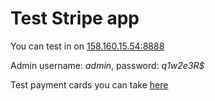 # Test Stripe app

You can test in on [158.160.15.54:8888](158.160.15.54:8888)

Admin username: _admin_, password: _q1w2e3R$_

Test payment cards you can take [here](https://stripe.com/docs/testing)
